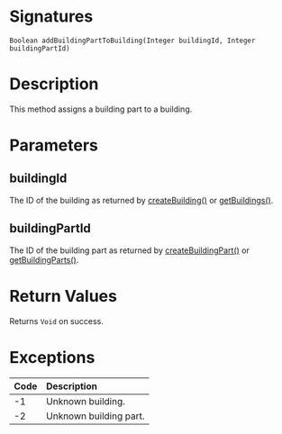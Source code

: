 <!---
{
    "category": "Rooms and Categories",
    "name": "addBuildingPartToBuilding",
    "shortDescription": "Assigns a building part to a building"
}
--->

# Signatures

```
Boolean addBuildingPartToBuilding(Integer buildingId, Integer buildingPartId)
```

# Description

This method assigns a building part to a building.


# Parameters

## buildingId

The ID of the building as returned by [createBuilding()](#createBuilding) or [getBuildings()](#getBuildings).

## buildingPartId

The ID of the building part as returned by [createBuildingPart()](#createBuildingPart) or [getBuildingParts()](#getBuildingParts).

# Return Values

Returns `Void` on success.

# Exceptions

| Code | Description            |
| :--- | :--------------------- |
| -1   | Unknown building.      |
| -2   | Unknown building part. |